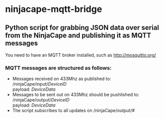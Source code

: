 # ninjacape-mqtt-bridge
<html>
<h2>Python script for grabbing JSON data over serial from the NinjaCape and publishing it as MQTT messages</h2>

You need to have an MQTT broker installed, such as http://mosquitto.org/

<h3>MQTT messages are structured as follows:</h3>
<ul>
<li>Messages received on 433Mhz as published to:
<br>/ninjaCape/input/<i>DeviceID</i>
<br>payload: <i>DeviceData</i>
</li>
<li>
Messages to be sent out on 433Mhz should be pushlished to:
<br>/ninjaCape/output/<i>DeviceID</i>
<br>payload: <i>DeviceData</i>
</li>
<li>The script subscribes to all updates on /ninjaCape/output/#</li>
</ul>
</html>
